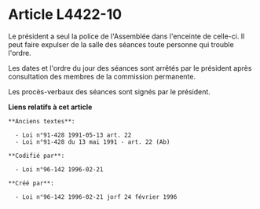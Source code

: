# Article L4422-10

Le président a seul la police de l'Assemblée dans l'enceinte de celle-ci. Il peut faire expulser de la salle des séances
toute personne qui trouble l'ordre.

Les dates et l'ordre du jour des séances sont arrêtés par le président après consultation des membres de la commission
permanente.

Les procès-verbaux des séances sont signés par le président.

**Liens relatifs à cet article**

	**Anciens textes**:

	  - Loi n°91-428 1991-05-13 art. 22
	  - Loi n°91-428 du 13 mai 1991 - art. 22 (Ab)

	**Codifié par**:

	  - Loi n°96-142 1996-02-21

	**Créé par**:

	  - Loi n°96-142 1996-02-21 jorf 24 février 1996
